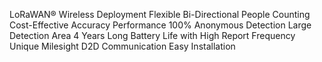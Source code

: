 LoRaWAN® Wireless Deployment
Flexible Bi-Directional People Counting
Cost-Effective Accuracy Performance
100% Anonymous Detection
Large Detection Area
4 Years Long Battery Life with High Report Frequency
Unique Milesight D2D Communication
Easy Installation

